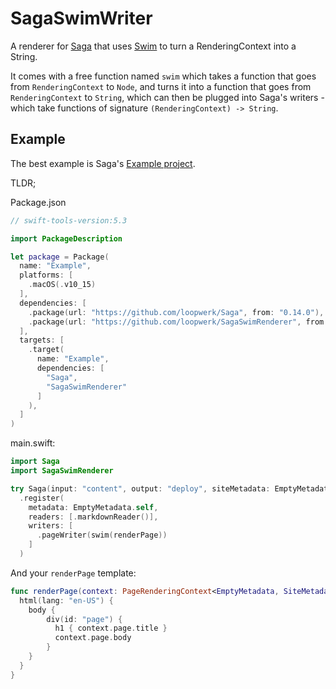 # SagaSwimWriter

A renderer for [Saga](https://github.com/loopwerk/Saga) that uses [Swim](https://github.com/robb/Swim) to turn a RenderingContext into a String.

It comes with a free function named `swim` which takes a function that goes from `RenderingContext` to `Node`, and turns it into a function that goes from `RenderingContext` to `String`, which can then be plugged into Saga's writers - which take functions of signature `(RenderingContext) -> String`.

## Example
The best example is Saga's [Example project](https://github.com/loopwerk/Saga/tree/main/Example/Sources/Example).

TLDR;

Package.json

``` swift
// swift-tools-version:5.3

import PackageDescription

let package = Package(
  name: "Example",
  platforms: [
    .macOS(.v10_15)
  ],
  dependencies: [
    .package(url: "https://github.com/loopwerk/Saga", from: "0.14.0"),
    .package(url: "https://github.com/loopwerk/SagaSwimRenderer", from: "0.1.0")
  ],
  targets: [
    .target(
      name: "Example",
      dependencies: [
        "Saga",
        "SagaSwimRenderer"
      ]
    ),
  ]
)
```

main.swift:

``` swift
import Saga
import SagaSwimRenderer

try Saga(input: "content", output: "deploy", siteMetadata: EmptyMetadata())
  .register(
    metadata: EmptyMetadata.self,
    readers: [.markdownReader()],
    writers: [
      .pageWriter(swim(renderPage))
    ]
  )
```

And your `renderPage` template:

``` swift
func renderPage(context: PageRenderingContext<EmptyMetadata, SiteMetadata>) -> Node {
  html(lang: "en-US") {
    body {
	    div(id: "page") {
	      h1 { context.page.title }
	      context.page.body
	    }
    }
  }
}
```